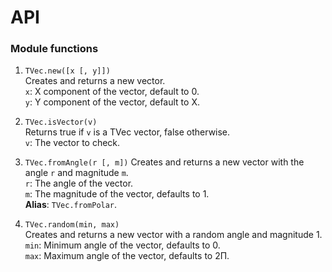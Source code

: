 # API
### Module functions
1. `TVec.new([x [, y]])` <br/>
Creates and returns a new vector. <br/>
`x`: X component of the vector, default to 0. <br/>
`y`: Y component of the vector, default to X. <br/>

2. `TVec.isVector(v)` <br/>
Returns true if `v` is a TVec vector, false otherwise. <br/>
`v`: The vector to check. <br/>

3. `TVec.fromAngle(r [, m])`
Creates and returns a new vector with the angle `r` and magnitude `m`. <br/>
`r`: The angle of the vector. <br/>
`m`: The magnitude of the vector, defaults to 1. <br/>
**Alias**: `TVec.fromPolar`. <br/>

4. `TVec.random(min, max)` <br/>
Creates and returns a new vector with a random angle and magnitude 1. <br/>
`min`: Minimum angle of the vector, defaults to 0. <br/>
`max`: Maximum angle of the vector, defaults to 2Π. <br/>